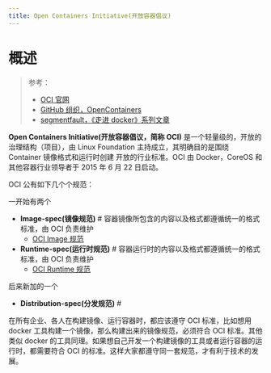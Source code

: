```yaml
---
title: Open Containers Initiative(开放容器倡议)
---
```


# 概述

> 参考：
>
> - [OCI 官网](https://opencontainers.org/)
> - [GitHub 组织，OpenContainers](https://github.com/opencontainers)
> - [segmentfault，《走进 docker》系列文章](https://segmentfault.com/u/public0821/articles)

**Open Containers Initiative(开放容器倡议，简称 OCI)** 是一个轻量级的，开放的治理结构（项目），由 Linux Foundation 主持成立，其明确目的是围绕 Container 镜像格式和运行时创建 开放的行业标准。OCI 由 Docker，CoreOS 和其他容器行业领导者于 2015 年 6 月 22 日启动。

OCI 公有如下几个个规范：

一开始有两个

- **Image-spec(镜像规范)** # 容器镜像所包含的内容以及格式都遵循统一的格式标准，由 OCI 负责维护
  - [OCI Image 规范](/docs/10.云原生/Containerization/Open%20Containers%20Initiative(开放容器倡议)/OCI%20Image%20规范.md)
- **Runtime-spec(运行时规范)** # 容器运行时的内容以及格式都遵循统一的格式标准，由 OCI 负责维护
  - [OCI Runtime 规范](/docs/10.云原生/Containerization/Open%20Containers%20Initiative(开放容器倡议)/OCI%20Runtime%20规范.md)

后来新加的一个

- **Distribution-spec(分发规范)** #

在所有企业、各人在构建镜像、运行容器时，都应该遵守 OCI 标准，比如想用 docker 工具构建一个镜像，那么构建出来的镜像规范，必须符合 OCI 标准。其他类似 docker 的工具同理。如果想自己开发一个构建镜像的工具或者运行容器的运行时，都需要符合 OCI 的标准。这样大家都遵守同一套规范，才有利于技术的发展。
